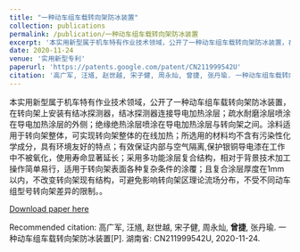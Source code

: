 ```yaml
---
title: "一种动车组车载转向架防冰装置"
collection: publications
permalink: /publication/一种动车组车载转向架防冰装置
excerpt: '本实用新型属于机车特有作业技术领域，公开了一种动车组车载转向架防冰装置，在转向架上安装有结冰探测器，结冰探测器连接导电加热涂层；疏水耐磨涂层喷涂在导电加热涂层的外侧；绝缘绝热涂层喷涂在导电加热涂层与转向架之间。涂料适用于转向架整体，可实现转向架整体的在线加热；所选用的材料均不含有污染性化学成分，具有环境友好的特点；有效保证内部与空气隔离,保护银铜导电漆在工作中不被氧化，使用寿命显著延长；采用多功能涂层复合结构，相对于背景技术加工操作简单易行，适用于转向架表面各种复杂条件的涂覆；且复合涂层厚度在1mm以内，不改变转向架现有结构，可避免影响转向架区理论流场分布，不受不同动车组型号转向架差异的限制。'
date: 2020-11-24
venue: '实用新型专利'
paperurl: 'https://patents.google.com/patent/CN211999542U'
citation: '高广军, 汪馗, 赵世越, 宋子健, 周永灿, 曾捷, 张丹瑜. 一种动车组车载转向架防冰装置[P]. 湖南省: CN211999542U, 2020-11-24.'
---
```

本实用新型属于机车特有作业技术领域，公开了一种动车组车载转向架防冰装置，在转向架上安装有结冰探测器，结冰探测器连接导电加热涂层；疏水耐磨涂层喷涂在导电加热涂层的外侧；绝缘绝热涂层喷涂在导电加热涂层与转向架之间。涂料适用于转向架整体，可实现转向架整体的在线加热；所选用的材料均不含有污染性化学成分，具有环境友好的特点；有效保证内部与空气隔离,保护银铜导电漆在工作中不被氧化，使用寿命显著延长；采用多功能涂层复合结构，相对于背景技术加工操作简单易行，适用于转向架表面各种复杂条件的涂覆；且复合涂层厚度在1mm以内，不改变转向架现有结构，可避免影响转向架区理论流场分布，不受不同动车组型号转向架差异的限制。。

[Download paper here](http://SunderlandAJ-1130.github.io/files/一种动车组车载转向架防冰装置.pdf)

Recommended citation: 高广军, 汪馗, 赵世越, 宋子健, 周永灿, **曾捷**, 张丹瑜. 一种动车组车载转向架防冰装置[P]. 湖南省: CN211999542U, 2020-11-24.
